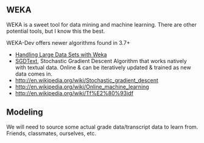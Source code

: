 ## WEKA

WEKA is a sweet tool for data mining and machine learning. There are
other potential tools, but I know this the best.

WEKA-Dev offers newer algorithms found in 3.7+

- [Handling Large Data Sets with Weka](http://wiki.pentaho.com/pages/viewpage.action?pageId=15991130)
- [SGDText](http://wiki.pentaho.com/display/DATAMINING/SGDText),
  Stochastic Gradient Descent Algorithm that works natively with
  textual data. Online & can be iteratively updated & trained as new
  data comes in.
- http://en.wikipedia.org/wiki/Stochastic_gradient_descent
- http://en.wikipedia.org/wiki/Online_machine_learning
- http://en.wikipedia.org/wiki/Tf%E2%80%93idf

## Modeling

We will need to source some actual grade data/transcript data to learn
from. Friends, classmates, ourselves, etc.
